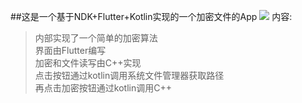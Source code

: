 
##这是一个基于NDK+Flutter+Kotlin实现的一个加密文件的App
![](https://user-images.githubusercontent.com/63635083/127467653-f28fc050-6003-46b8-a1e3-b7e0f2e0a42a.jpg)
内容:  
>内部实现了一个简单的加密算法  
>界面由Flutter编写  
>加密和文件读写由C++实现  
>点击按钮通过kotlin调用系统文件管理器获取路径  
>再点击加密按钮通过kotlin调用C++  
